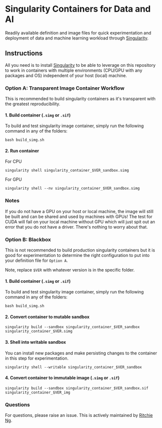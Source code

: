 # Singularity Containers for Data and AI
Readily available definition and image files for quick experimentation and deployment of data and machine learning workload through [Singularity](https://sylabs.io/guides/3.0/user-guide/index.html).

## Instructions
All you need is to install [Singularity](https://sylabs.io/guides/3.0/user-guide/index.html) to be able to leverage on this repository to work in containers with multiple environments (CPU/GPU with any packages and OS) independent of your host (local) machine.

### Option A: Transparent Image Container Workflow

This is recommended to build singularity containers as it's transparent with the greatest reproducibility.

#### 1. Build container (`.simg` or `.sif`)
To build and test singularity image container, simply run the following command in any of the folders:
```
bash build_simg.sh
```

#### 2. Run container
For CPU
```
singularity shell singularity_container_$VER_sandbox.simg
```

For GPU
```
singularity shell --nv singularity_container_$VER_sandbox.simg
```

### Notes
If you do not have a GPU on your host or local machine, the image will still be built and can be shared and used by machines with GPUs! The test for CUDA will fail on your local machine without GPU which will just spit out an error that you do not have a driver. There's nothing to worry about that.

### Option B: Blackbox
This is not recommended to build production singularity containers but it is good for experimentation to determine the right configuration to put into your definition file for `Option A`.

Note, replace `$VER` with whatever version is in the specific folder.

#### 1. Build container (`.simg` or `.sif`)
To build and test singularity image container, simply run the following command in any of the folders:
```
bash build_simg.sh
```

#### 2. Convert container to mutable sandbox
```
singularity build --sandbox singularity_container_$VER_sandbox singularity_container_$VER.simg
``` 

#### 3. Shell into writable sandbox
You can install new packages and make persisting changes to the container in this step for experimentation.
```
singularity shell --writable singularity_container_$VER_sandbox
```

#### 4. Convert container to immutable image (`.simg` or `.sif`)
```
singularity build --sandbox singularity_container_$VER_sandbox.sif singularity_container_$VER_img
``` 

### Questions
For questions, please raise an issue. This is actively maintained by [Ritchie Ng](https://github.com/ritchieng).

